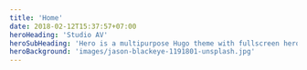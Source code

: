 ```yaml
---
title: 'Home'
date: 2018-02-12T15:37:57+07:00
heroHeading: 'Studio AV'
heroSubHeading: 'Hero is a multipurpose Hugo theme with fullscreen hero images and fullwidth sections. It contains content types for a business or portfolio site.'
heroBackground: 'images/jason-blackeye-1191801-unsplash.jpg'
---
```

